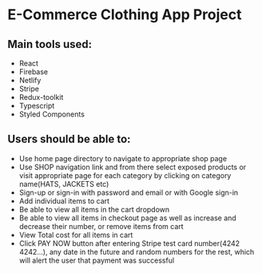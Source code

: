# E-Commerce Clothing App Project

## Main tools used: 
+ React
+ Firebase 
+ Netlify 
+ Stripe
+ Redux-toolkit
+ Typescript
+ Styled Components

## Users should be able to:

+ Use home page directory to navigate to appropriate shop page
+ Use SHOP navigation link and from there select exposed products or visit appropriate page for each category by clicking on category name(HATS, JACKETS etc)
+ Sign-up or sign-in with password and email or with Google sign-in
+ Add individual items to cart
+ Be able to view all items in the cart dropdown
+ Be able to view all items in checkout page as well as increase and decrease their number, or remove items from cart
+ View Total cost for all items in cart
+ Click PAY NOW button after entering Stripe test card number(4242 4242...), any date in the future and random numbers for the rest, which will alert the user that payment was successful

